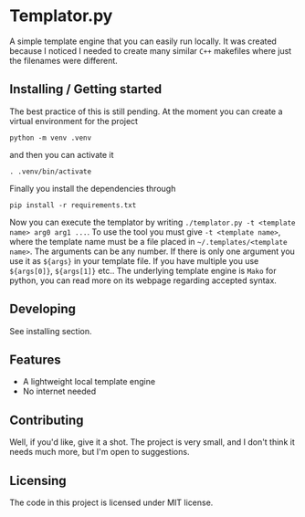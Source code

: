 # Templator.py

A simple template engine that you can easily run locally. It was created because I noticed I needed to create many similar `C++` makefiles where just the filenames were different.

## Installing / Getting started

The best practice of this is still pending. At the moment you can create a virtual environment for the project 

```
python -m venv .venv
```

and then you can activate it
```
. .venv/bin/activate
```
Finally you install the dependencies through
```
pip install -r requirements.txt
```

Now you can execute the templator by writing `./templator.py -t <template name> arg0 arg1 ...`. To use the tool you must give `-t <template name>`, where the template name must be a file placed in `~/.templates/<template name>`. The arguments can be any number. If there is only one argument you use it as `${args}` in your template file. If you have multiple you use `${args[0]}`, `${args[1]}` etc.. The underlying template engine is `Mako` for python, you can read more on its webpage regarding accepted syntax.

## Developing

See installing section.

## Features

* A lightweight local template engine
* No internet needed

## Contributing

Well, if you'd like, give it a shot. The project is very small, and I don't think it needs much more, but I'm open to suggestions.

## Licensing

The code in this project is licensed under MIT license.
